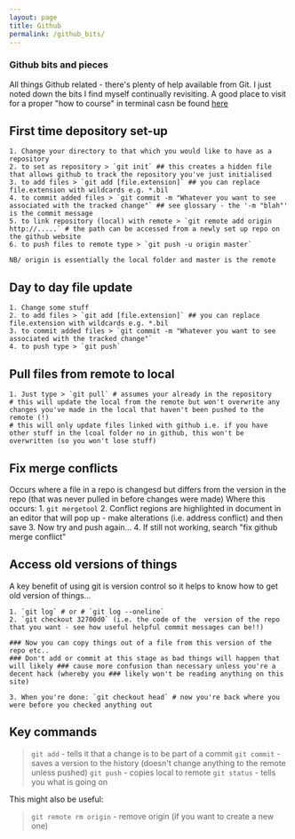 ```yaml
---
layout: page
title: Github 
permalink: /github_bits/
---
```


### Github bits and pieces 

All things Github related - there's plenty of help available from Git. I just noted down the bits I find myself continually revisiting. 
A good place to visit for a proper "how to course" in terminal casn be found [here](http://learnpythonthehardway.org/book/appendixa.html)

## First time depository set-up

	1. Change your directory to that which you would like to have as a repository
	2. to set as repository > `git init` ## this creates a hidden file that allows github to track the repository you've just initialised
	3. to add files > `git add [file.extension]` ## you can replace file.extension with wildcards e.g. *.bil
	4. to commit added files > `git commit -m "Whatever you want to see associated with the tracked change"` ## see glossary - the '-m "blah"' is the commit message
	5. to link repository (local) with remote > `git remote add origin http://.....` # the path can be accessed from a newly set up repo on the github website
	6. to push files to remote type > `git push -u origin master`

	NB/ origin is essentially the local folder and master is the remote

## Day to day file update

	1. Change some stuff
	2. to add files > `git add [file.extension]` ## you can replace file.extension with wildcards e.g. *.bil
	3. to commit added files > `git commit -m "Whatever you want to see associated with the tracked change"`
	4. to push type > `git push`

## Pull files from remote to local

	1. Just type > `git pull` # assumes your already in the repository
	# this will update the local from the remote but won't overwrite any changes you've made in the local that haven't been pushed to the remote (!)
	# this will only update files linked with github i.e. if you have other stuff in the lcoal folder no in github, this won't be overwritten (so you won't lose stuff)

## Fix merge conflicts

Occurs where a file in a repo is changesd but differs from the version in the repo (that was never pulled in before changes were made)
Where this occurs:
	1. `git mergetool`
	2. Conflict regions are highlighted in document in an editor that will pop up - make alterations (i.e. address conflict) and then save
	3. Now try and push again...
	4. If still not working, search "fix github merge conflict"

## Access old versions of things

A key benefit of using git is version control so it helps to know how to get old version of things...

	1. `git log` # or # `git log --oneline`
	2. `git checkout 32700d0` (i.e. the code of the  version of the repo that you want - see how useful helpful commit messages can be!!)

	### Now you can copy things out of a file from this version of the repo etc..
	### Don't add or commit at this stage as bad things will happen that will likely ### cause more confusion than necessary unless you're a decent hack (whereby you ### likely won't be reading anything on this site)

	3. When you're done: `git checkout head` # now you're back where you were before you checked anything out

## Key commands

>`git add` - tells it that a change is to be part of a commit
`git commit` - saves a version to the history (doesn't change anything to the remote unless pushed)
`git push` - copies local to remote
`git status` - tells you what is going on

This might also be useful:
>`git remote rm origin` - remove origin (if you want to create a new one)

